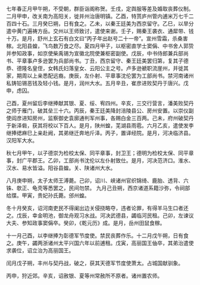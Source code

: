 七年春正月甲午朔，不受朝，群臣诣阁称贺。壬戌，定舆服等差及婚取丧葬仪制。二月甲申，改关南为高阳关，徙并州治唐明镇。乙酉，特贳庐州管内逋米万七千二百四十石。三月癸巳朔，日有食之。乙未，以秦王廷美为西京留守。乙巳，以旱分遣中黄门遍祷方岳。交州以王师致讨，遣使来谢。壬子，赐秦王袭衣、通犀带、钱十万。是月，舒州上玄石有白文曰“丙子年出赵号二十一帝”。宣州雪霜，杀桑害稼。北阳县蝗，飞鸟数万食之尽。夏四月甲子，以枢密直学士窦偁、中书舍人郭贽并参知政事，如京使柴禹锡为宣徽北院使兼枢密副使。戊辰，中书侍郎兼兵部尚书、平章事卢多逊罢为兵部尚书。丁丑，西京留守、秦王廷美罢归第，复其子德恭、德隆名皇侄，女韩氏妇落皇女、云阳公主之号。卢多逊褫职流崖州，并徙其家，期周以上亲悉配远裔。庚辰，左仆射、平章事沈伦罢为工部尚书。禁河南诸州私铸铅锡恶钱及轻小钱。是月，润州大水。五月辛丑，崔彦进败契丹于唐兴。戊申，虑囚。

己酉，夏州留后李继捧献其银、夏、绥、宥四州。辛亥，三交行营言，潘美败契丹之师于雁门，破其垒三十六。丙辰，秦王廷美降封涪陵县公、房州安置。以崇仪副使阎彦进知房州，监察御史袁廓通判军州事，各赐白金三百两。己未，府州破契丹于新泽砦，获其将校以下百人。是月，陕州蝗，芜湖县雨雹。六月乙亥，遣使发李继捧缌麻巳上亲赴阙，其弟继迁奔地斤泽。丙子，置译经院。是月，河决临济县。
汉阳军大水。

秋七月甲午，以子德崇为检校太保、同平章事，封卫王；德明为检校太保、同平章事，封广平郡王。乙卯，工部尚书沈伦以左仆射致仕。是月，河决范济口。淮水、汉水、易水皆溢。阳谷县蝗。关、陕诸州大水。

八月庚申朔，太子太师王溥薨。己卯，诏川、峡诸州官织锦绮、鹿胎、透背、六铢、欹正、龟壳等悉罢之，民间勿禁。
九月己丑朔，西京诸道系籍沙弥，令祠部给牒。甲寅，贵妃孙氏薨。邠州蝗。

冬十月癸亥，诏河南吏民不得阑出边关侵挠略夺，违者论罪，有得羊马生口者还之。戊辰，幸金明池，御龙舟观习水战。河决武德县，蠲临河民租。己卯，左谏议大夫、参知政事窦偁卒。癸卯，《乾元历》成。是月，岳州田鼠食稼。

十一月己酉，以李继捧为彰德军节度使。禁民丧葬作乐。十二月戊午朔，日有食之。庚午，蠲两浙诸州太平兴国六年以前逋租。戊寅，高丽国王伷卒，其弟治遣使求袭位，诏立治为高丽国王。

闰月戊子朔，丰州与契丹战，破之，获其天德军节度使萧太。占城国献驯象。

丙申，狩近郊。辛亥，诏赦银、夏等州常赦所不原者。诸州置农师。